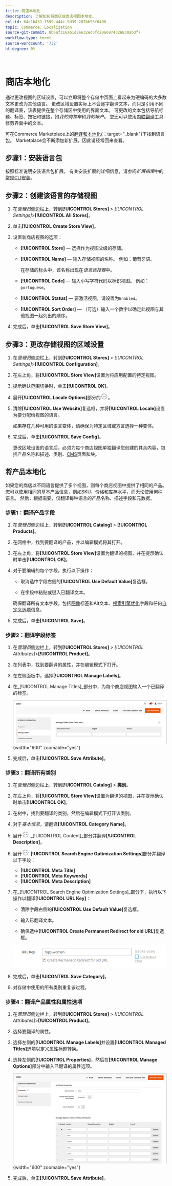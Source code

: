 ```yaml
---
title: 商店本地化
description: 了解如何将商店或商店视图本地化。
exl-id: 64e1b431-f599-444c-9d39-207bb95f0400
topic: Commerce, Localization
source-git-commit: 8b5af316ab1d2e632ed5fc2066974326830ab3f7
workflow-type: tm+mt
source-wordcount: '732'
ht-degree: 0%

---
```


# 商店本地化

通过更改视图的区域设置，可以立即将整个存储中页面上看起来为硬编码的大多数文本更改为其他语言。 更改区域设置实际上不会逐字翻译文本，而只是引用不同的翻译表，该表提供在整个存储区中使用的界面文本。 可更改的文本包括导航标题、标签、按钮和链接，如&#x200B;_我的购物车_&#x200B;和&#x200B;_我的帐户_。 您还可以使用[内联翻译](../configuration-reference/advanced/developer.md)工具修剪界面中的文本。

可在Commerce Marketplace上的[翻译和本地化][1]{：target=&quot;_blank&quot;}下找到语言包。 Marketplace会不断添加新扩展，因此请经常回来查看。

## 步骤1：安装语言包

按照标准说明安装语言包扩展。 有关安装扩展的详细信息，请参阅&#x200B;_扩展指南_&#x200B;中的[常规CLI安装][2]。

## 步骤2：创建该语言的存储视图

1. 在&#x200B;_管理员_&#x200B;侧边栏上，转到&#x200B;**[!UICONTROL Stores]** > _[!UICONTROL Settings]_>**[!UICONTROL All Stores]**。

1. 单击&#x200B;**[!UICONTROL Create Store View]**。

1. 设置新商店视图的选项：

   - **[!UICONTROL Store]** — 选择作为视图父级的存储。

   - **[!UICONTROL Name]** — 输入存储视图的名称。 例如：葡萄牙语。

     在存储的标头中，该名称出现在&#x200B;_语言选择器_&#x200B;中。

   - **[!UICONTROL Code]** — 输入小写字符代码以标识视图。 例如： `portuguese`。

   - **[!UICONTROL Status]** — 要激活视图，请设置为`Enabled`。

   - **[!UICONTROL Sort Order]** — （可选）输入一个数字以确定此视图与其他视图一起列出的顺序。

1. 完成后，单击&#x200B;**[!UICONTROL Save Store View]**。

## 步骤3：更改存储视图的区域设置

1. 在&#x200B;_管理员_&#x200B;侧边栏上，转到&#x200B;**[!UICONTROL Stores]** > _[!UICONTROL Settings]_>**[!UICONTROL Configuration]**。

1. 在左上角，将&#x200B;**[!UICONTROL Store View]**&#x200B;设置为将应用配置的特定视图。

1. 提示确认范围切换时，单击&#x200B;**[!UICONTROL OK]**。

1. 展开&#x200B;**[!UICONTROL Locale Options]**&#x200B;部分的![扩展选择器](../assets/icon-display-expand.png)。

1. 清除&#x200B;**[!UICONTROL Use Website]**&#x200B;复选框，并将&#x200B;**[!UICONTROL Locale]**&#x200B;设置为要分配给视图的语言。

   如果存在几种可用的语言变体，请确保为特定区域或方言选择一种变体。

1. 完成后，单击&#x200B;**[!UICONTROL Save Config]**。

   更改区域设置的语言后，必须为每个商店视图单独翻译您创建的其余内容，包括产品名称和描述、类别、[CMS](../content-design/page-translate.md)页面和块。

## 将产品本地化

如果您的商店以不同语言提供了多个视图，则每个商店视图中提供了相同的产品。 您可以使用相同的基本产品信息，例如SKU、价格和库存水平，而无论使用何种语言。 然后，根据需要，仅翻译每种语言的产品名称、描述字段和元数据。

### 步骤1：翻译产品字段

1. 在&#x200B;_管理员_&#x200B;侧边栏上，转到&#x200B;**[!UICONTROL Catalog]** > **[!UICONTROL Products]**。

1. 在网格中，找到要翻译的产品，并以编辑模式将其打开。

1. 在左上角，将&#x200B;**[!UICONTROL Store View]**&#x200B;设置为翻译的视图，并在提示确认时单击&#x200B;**[!UICONTROL OK]**。

1. 对于要编辑的每个字段，执行以下操作：

   - 取消选中字段右侧的&#x200B;**[!UICONTROL Use Default Value]**&#x200B;复选框。

   - 在字段中粘贴或键入已翻译文本。

   确保翻译所有文本字段，包括[图像](../catalog/catalog-images-video.md)标签和Alt文本、[搜索引擎优化](../catalog/product-search-engine-optimization.md)字段和任何[自定义选项](../catalog/settings-advanced-custom-options.md)信息。

1. 完成后，单击&#x200B;**[!UICONTROL Save]**。

### 步骤2：翻译字段标签

1. 在&#x200B;_管理员_&#x200B;侧边栏上，转到&#x200B;**[!UICONTROL Stores]** > _[!UICONTROL Attributes]_>**[!UICONTROL Product]**。

1. 在列表中，找到要翻译的属性，并在编辑模式下打开。

1. 在左侧面板中，选择&#x200B;**[!UICONTROL Manage Labels]**。

1. 在&#x200B;_[!UICONTROL Manage Titles]_部分中，为每个商店视图输入一个已翻译的标签。

   ![输入翻译的标签](./assets/product-attribute-labels-translate.png){width="600" zoomable="yes"}

1. 完成后，单击&#x200B;**[!UICONTROL Save Attribute]**。

### 步骤3：翻译所有类别

1. 在&#x200B;_管理员_&#x200B;侧边栏上，转到&#x200B;**[!UICONTROL Catalog]** > **类别**。

1. 在左上角，将&#x200B;**[!UICONTROL Store View]**&#x200B;设置为翻译的视图，并在提示确认时单击&#x200B;**[!UICONTROL OK]**。

1. 在树中，找到要翻译的类别，然后在编辑模式下打开该类别。

1. 对于&#x200B;_基本信息_，请翻译&#x200B;**[!UICONTROL Category Name]**。

1. 展开![扩展选择器](../assets/icon-display-expand.png) _[!UICONTROL Content]_部分并翻译&#x200B;**[!UICONTROL Description]**。

1. 展开![扩展选择器](../assets/icon-display-expand.png) **[!UICONTROL Search Engine Optimization Settings]**&#x200B;部分并翻译以下字段：

   - **[!UICONTROL Meta Title]**
   - **[!UICONTROL Meta Keywords]**
   - **[!UICONTROL Meta Description]**

1. 在&#x200B;_[!UICONTROL Search Engine Optimization Settings]_部分下，执行以下操作以翻译&#x200B;**[!UICONTROL URL Key]**：

   - 清除字段右侧的&#x200B;**[!UICONTROL Use Default Value]**&#x200B;复选框。

   - 输入已翻译文本。

   - 确保选中&#x200B;**[!UICONTROL Create Permanent Redirect for old URL]**&#x200B;复选框。

   ![翻译URL键](./assets/category-translate-url-key.png)

1. 完成后，单击&#x200B;**[!UICONTROL Save Category]**。

1. 对存储中使用的所有类别重复该过程。

### 步骤4：翻译产品属性和属性选项

1. 在&#x200B;_管理员_&#x200B;侧边栏上，转到&#x200B;**[!UICONTROL Stores]** > _[!UICONTROL Attributes]_>**[!UICONTROL Product]**。

1. 选择要翻译的属性。

1. 选择左侧的&#x200B;**[!UICONTROL Manage Labels]**&#x200B;并设置&#x200B;**[!UICONTROL Managed Titles]**&#x200B;选项以定义属性标题转换。

1. 选择左侧的&#x200B;**[!UICONTROL Properties]**，然后在&#x200B;**[!UICONTROL Manage Options]**&#x200B;部分中输入已翻译的属性选项。

   ![管理选项](./assets/manage-option-tab.png){width="600" zoomable="yes"}

1. 完成后，单击&#x200B;**[!UICONTROL Save Attribute]**。


[1]: https://marketplace.magento.com/extensions/content-customizations/translations-localization.html
[2]: https://experienceleague.adobe.com/docs/commerce-operations/installation-guide/tutorials/extensions.html

